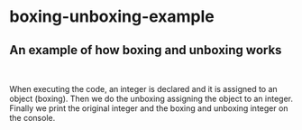 # boxing-unboxing-example

## An example of how boxing and unboxing works
<br>
<p>When executing the code, an integer is declared and it is assigned to an object (boxing). Then we do the unboxing assigning the object to an integer. Finally we print the original integer and the boxing and unboxing integer on the console.</p